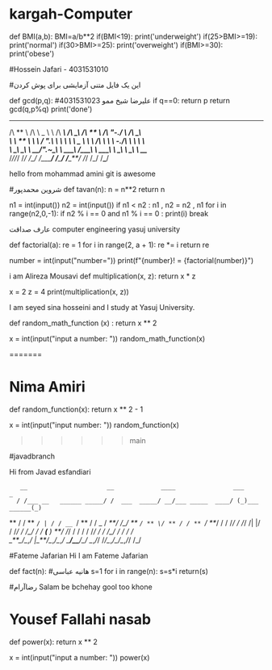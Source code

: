 # kargah-Computer

def BMI(a,b):
BMI=a/b\*\*2
if(BMI<19):
print('underweight')
if(25>BMI>=19):
print('normal')
if(30>BMI>=25):
print('overweight')
if(BMI>=30):
print('obese')

#Hossein Jafari - 4031531010

#این یک فایل متنی آزمایشی برای پوش کردن

def gcd(p,q):
#علیرضا شیخ ممو 4031531023
if q==0: return p
return gcd(q,p%q)
print('done')

---

/\ ** \ /\ \ _ \ \ /\ _**\ /\ **\_\ /\ ** \ /\ "-./ \ /\ **\_\  
\ \ ** \ \ \ \/ ".\ \ \ \ **\ \ \_** \ \ \ \/\ \ \ \ \-./\ \ \ \ **\  
 \ \_\ \_\ \ \_\_/".~\_\ \ \_\_\_**\ \/\_\_**\_\ \ \_\_\_**\ \ \_\ \ \_\ \ \_\_**_\
\/_/\/_/ \/_/ \/\_/ \/\_\_\_**/ \/**\_**/ \/**\_**/ \/_/ \/_/ \/**\_**/

hello from mohammad amini
git is awesome

#شروین محمدپور
def tavan(n):
n = n\*\*2
return n

n1 = int(input())
n2 = int(input())
if n1 < n2 :
n1 , n2 = n2 , n1
for i in range(n2,0,-1):
if n2 % i == 0 and n1 % i == 0 :
print(i)
break

عارف صداقت
computer engineering yasuj university

def factorial(a):
re = 1
for i in range(2, a + 1):
re \*= i
return re

number = int(input("number="))
print(f"{number}! = {factorial(number)}")

i am Alireza Mousavi
def multiplication(x, z):
return x \* z

x = 2
z = 4
print(multiplication(x, z))

I am seyed sina hosseini and I study at Yasuj University.

def random_math_function (x) :
return x \*\* 2

x = int(input("input a number: "))
random_math_function(x)

=======

# Nima Amiri

def random_function(x):
return x \*\* 2 - 1

x = int(input("input number: "))
random_function(x)

> > > > > > main

#javadbranch

Hi from Javad esfandiari

       __                      __             ____                ___            _
      / /___ __   ______ _____/ /  ___  _____/ __/___ _____  ____/ (_)___ ______(_)

** / / ** `/ | / / __ `/ ** / / _ \/ _**/ /\_/ ** `/ ** \/ ** / / ** `/ **_/ /
/ /_/ / /_/ /| |/ / /_/ / /\_/ / / **(** ) **/ /_/ / / / / /_/ / / /\_/ / / / /  
\_**\_/\__,_/ |\_**/\__,_/\__,_/ \_**/\_\_**/\_/ \__,_/_/ /_/\__,_/\_/\__,_/_/ /_/

#Fateme Jafarian
Hi I am Fateme Jafarian

def fact(n):
#هانیه عباسی
s=1
for i in range(n):
s=s\*i
return(s)

#رضاآرام
Salam be bchehay gool too khone


# Yousef Fallahi nasab

def power(x):
      return x ** 2

x = int(input("input a number: "))
power(x)
